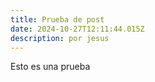 ```yaml
---
title: Prueba de post
date: 2024-10-27T12:11:44.015Z
description: por jesus
---
```

Esto es una prueba